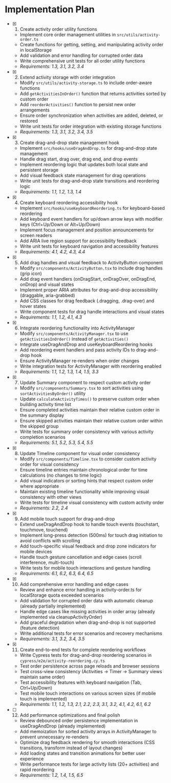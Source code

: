 # Implementation Plan

- [x] 1. Create activity order utility functions
  - Implement core order management utilities in `src/utils/activity-order.ts`
  - Create functions for getting, setting, and manipulating activity order in localStorage
  - Add validation and error handling for corrupted order data
  - Write comprehensive unit tests for all order utility functions
  - _Requirements: 1.3, 3.1, 3.2, 3.4_

- [x] 2. Extend activity storage with order integration
  - Modify `src/utils/activity-storage.ts` to include order-aware functions
  - Add `getActivitiesInOrder()` function that returns activities sorted by custom order
  - Add `reorderActivities()` function to persist new order arrangements
  - Ensure order synchronization when activities are added, deleted, or restored
  - Write unit tests for order integration with existing storage functions
  - _Requirements: 1.3, 3.1, 3.2, 3.4, 3.5_

- [x] 3. Create drag-and-drop state management hook
  - Implement `src/hooks/useDragAndDrop.ts` for drag-and-drop state management
  - Handle drag start, drag over, drag end, and drop events
  - Implement reordering logic that updates both local state and persistent storage
  - Add visual feedback state management for drag operations
  - Write unit tests for drag-and-drop state transitions and reordering logic
  - _Requirements: 1.1, 1.2, 1.3, 1.4_

- [x] 4. Create keyboard reordering accessibility hook
  - Implement `src/hooks/useKeyboardReordering.ts` for keyboard-based reordering
  - Add keyboard event handlers for up/down arrow keys with modifier keys (Ctrl+Up/Down or Alt+Up/Down)
  - Implement focus management and position announcements for screen readers
  - Add ARIA live region support for accessibility feedback
  - Write unit tests for keyboard navigation and accessibility features
  - _Requirements: 4.1, 4.2, 4.3, 4.4_

- [x] 5. Add drag handles and visual feedback to ActivityButton component
  - Modify `src/components/ActivityButton.tsx` to include drag handles (grip icon)
  - Add drag event handlers (onDragStart, onDragOver, onDragEnd, onDrop) and visual states
  - Implement proper ARIA attributes for drag-and-drop accessibility (draggable, aria-grabbed)
  - Add CSS classes for drag feedback (.dragging, .drag-over) and hover states
  - Write component tests for drag handle interactions and visual states
  - _Requirements: 1.1, 1.2, 4.1, 4.3_

- [x] 6. Integrate reordering functionality into ActivityManager
  - Modify `src/components/ActivityManager.tsx` to use `getActivitiesInOrder()` instead of `getActivities()`
  - Integrate useDragAndDrop and useKeyboardReordering hooks
  - Add reordering event handlers and pass activity IDs to drag-and-drop hook
  - Ensure ActivityManager re-renders when order changes
  - Write integration tests for ActivityManager with reordering enabled
  - _Requirements: 1.1, 1.2, 1.3, 1.4, 1.5, 3.3_

- [x] 7. Update Summary component to respect custom activity order
  - Modify `src/components/Summary.tsx` to sort activities using `sortActivitiesByOrder()` utility
  - Update `calculateActivityTimes()` to preserve custom order when building activity time list
  - Ensure completed activities maintain their relative custom order in the summary display
  - Ensure skipped activities maintain their relative custom order within the skipped group
  - Write tests for summary order consistency with various activity completion scenarios
  - _Requirements: 5.1, 5.2, 5.3, 5.4, 5.5_

- [x] 8. Update Timeline component for visual order consistency
  - Modify `src/components/Timeline.tsx` to consider custom activity order for visual consistency
  - Ensure timeline entries maintain chronological order for time calculations (no changes to time logic)
  - Add visual indicators or sorting hints that respect custom order where appropriate
  - Maintain existing timeline functionality while improving visual consistency with other views
  - Write tests for timeline visual consistency with custom activity order
  - _Requirements: 2.2, 2.4_

- [x] 9. Add mobile touch support for drag-and-drop
  - Extend useDragAndDrop hook to handle touch events (touchstart, touchmove, touchend)
  - Implement long-press detection (500ms) for touch drag initiation to avoid conflicts with scrolling
  - Add touch-specific visual feedback and drop zone indicators for mobile devices
  - Handle touch gesture cancellation and edge cases (scroll interference, multi-touch)
  - Write tests for mobile touch interactions and gesture handling
  - _Requirements: 6.1, 6.2, 6.3, 6.4, 6.5_

- [x] 10. Add comprehensive error handling and edge cases
  - Review and enhance error handling in activity-order.ts for localStorage quota exceeded scenarios
  - Add validation for corrupted order data with automatic cleanup (already partially implemented)
  - Handle edge cases like missing activities in order array (already implemented via cleanupActivityOrder)
  - Add graceful degradation when drag-and-drop is not supported (feature detection)
  - Write additional tests for error scenarios and recovery mechanisms
  - _Requirements: 3.1, 3.2, 3.4, 3.5_

- [x] 11. Create end-to-end tests for complete reordering workflows
  - Write Cypress tests for drag-and-drop reordering scenarios in `cypress/e2e/activity-reordering.cy.ts`
  - Test order persistence across page reloads and browser sessions
  - Test cross-view consistency (Activities → Timer → Summary views maintain same order)
  - Test accessibility features with keyboard navigation (Tab, Ctrl+Up/Down)
  - Test mobile touch interactions on various screen sizes (if mobile touch is implemented)
  - _Requirements: 1.1, 1.2, 1.3, 2.1, 2.2, 2.3, 3.1, 3.2, 4.1, 4.2, 6.1, 6.2_

- [ ] 12. Add performance optimizations and final polish
  - Review debounced order persistence implementation in useDragAndDrop (already implemented)
  - Add memoization for sorted activity arrays in ActivityManager to prevent unnecessary re-renders
  - Optimize drag feedback rendering for smooth interactions (CSS transitions, transform instead of layout changes)
  - Add loading states and transition animations for better user experience
  - Write performance tests for large activity lists (20+ activities) and rapid reordering
  - _Requirements: 1.2, 1.4, 1.5, 6.5_
